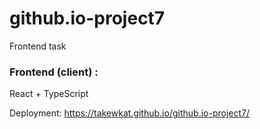 # github.io-project7

Frontend task

### Frontend (client) : 
React + TypeScript

Deployment: https://takewkat.github.io/github.io-project7/